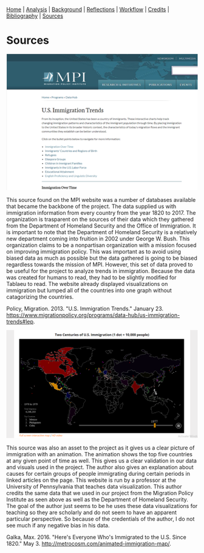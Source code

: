 [Home](https://michaelrappa.github.io/usa-migration/) |
[Analysis](https://michaelrappa.github.io/usa-migration/pages/analysis.html) |
[Background](https://michaelrappa.github.io/usa-migration/pages/background.html) |
[Reflections](https://michaelrappa.github.io/usa-migration/pages/reflections.html) |
[Workflow](https://michaelrappa.github.io/usa-migration/pages/workflow.html) |
[Credits](https://michaelrappa.github.io/usa-migration/pages/credits.html) |
[Bibliography](https://michaelrappa.github.io/usa-migration/pages/bibliography.html) |
[Sources](https://michaelrappa.github.io/usa-migration/pages/sources.html)


# Sources

![Migration Policy Institute](assets/images/ImmigrationDataWebsite.png)

This source found on the MPI website was a number of databases available that became the backbone of the project. The data supplied us with immigration information from every country from the year 1820 to 2017. The organization is trasparent on the sources of their data which they gathered from the Department of Homeland Security and the Office of Immigration. It is important to note that the Department of Homeland Security is a relatively new department coming into fruition in 2002 under George W. Bush. This organization claims to be a nonpartisan organization with a mission focused on improving immigration policy. This was important as to avoid using biased data as much as possible but the data gathered is going to be biased regardless towards the mission of MPI. However, this set of data proved to be useful for the project to analyze trends in immigration. Because the data was created for humans to read, they had to be slightly modified for Tablaeu to read. The website already displayed visualizations on immigration but lumped all of the countries into one graph without catagorizing the countries. 

Policy, Migration. 2013. "U.S. Immigration Trends." January 23. https://www.migrationpolicy.org/programs/data-hub/us-immigration-trends#lep.

![Metrocosm](assets/images/Migrationinteractive.png)

This source was also an asset to the project as it gives us a clear picture of immigration with an animation. The animation shows the top five countries at any given point of time as well. This gives us a clear validation in our data and visuals used in the project. The author also gives an explanation about causes for certain groups of people immigrating during certain periods in linked articles on the page. This website is run by a professor at the University of Pennsylvania that teaches data visualization. This author credits the same data that we used in our project from the Migration Policy Institute as seen above as well as the Department of Homeland Security. The goal of the author just seems to be he uses these data visualizations for teaching so they are scholarly and do not seem to have an apparent particular perspective. So because of the credentials of the author, I do not see much if any negative bias in his data.

Galka, Max. 2016. "Here's Everyone Who's Immigrated to the U.S. Since 1820." May 3. http://metrocosm.com/animated-immigration-map/.
